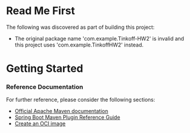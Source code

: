 # Read Me First
The following was discovered as part of building this project:

* The original package name 'com.example.Tinkoff-HW2' is invalid and this project uses 'com.example.TinkoffHW2' instead.

# Getting Started

### Reference Documentation
For further reference, please consider the following sections:

* [Official Apache Maven documentation](https://maven.apache.org/guides/index.html)
* [Spring Boot Maven Plugin Reference Guide](https://docs.spring.io/spring-boot/docs/3.2.2/maven-plugin/reference/html/)
* [Create an OCI image](https://docs.spring.io/spring-boot/docs/3.2.2/maven-plugin/reference/html/#build-image)

